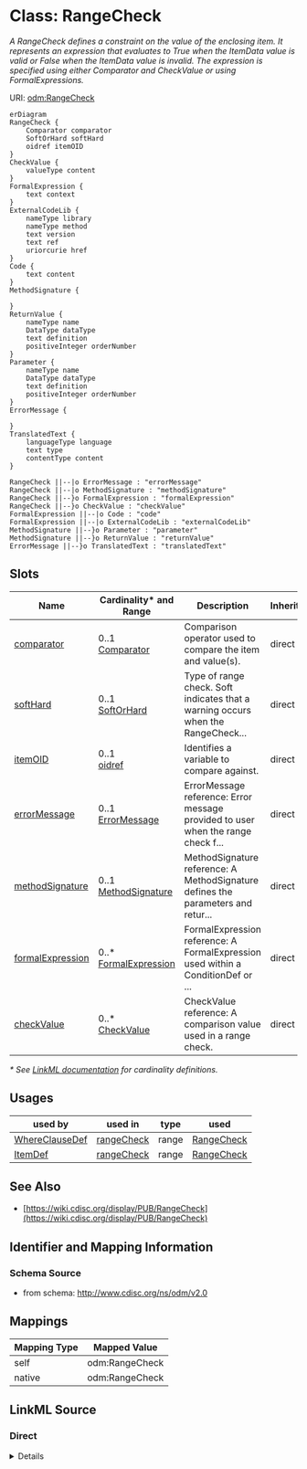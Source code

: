 # Class: RangeCheck

_A RangeCheck defines a constraint on the value of the enclosing item. It represents an expression that evaluates to True when the ItemData value is valid or False when the ItemData value is invalid. The expression is specified using either Comparator and CheckValue or using FormalExpressions._




URI: [odm:RangeCheck](http://www.cdisc.org/ns/odm/v2.0/RangeCheck)


```mermaid
erDiagram
RangeCheck {
    Comparator comparator  
    SoftOrHard softHard  
    oidref itemOID  
}
CheckValue {
    valueType content  
}
FormalExpression {
    text context  
}
ExternalCodeLib {
    nameType library  
    nameType method  
    text version  
    text ref  
    uriorcurie href  
}
Code {
    text content  
}
MethodSignature {

}
ReturnValue {
    nameType name  
    DataType dataType  
    text definition  
    positiveInteger orderNumber  
}
Parameter {
    nameType name  
    DataType dataType  
    text definition  
    positiveInteger orderNumber  
}
ErrorMessage {

}
TranslatedText {
    languageType language  
    text type  
    contentType content  
}

RangeCheck ||--|o ErrorMessage : "errorMessage"
RangeCheck ||--|o MethodSignature : "methodSignature"
RangeCheck ||--}o FormalExpression : "formalExpression"
RangeCheck ||--}o CheckValue : "checkValue"
FormalExpression ||--|o Code : "code"
FormalExpression ||--|o ExternalCodeLib : "externalCodeLib"
MethodSignature ||--}o Parameter : "parameter"
MethodSignature ||--}o ReturnValue : "returnValue"
ErrorMessage ||--}o TranslatedText : "translatedText"

```



<!-- no inheritance hierarchy -->


## Slots

| Name | Cardinality* and Range | Description | Inheritance |
| ---  | --- | --- | --- |
| [comparator](comparator.md) | 0..1 <br/> [Comparator](Comparator.md) | Comparison operator used to compare the item and value(s). | direct |
| [softHard](softHard.md) | 0..1 <br/> [SoftOrHard](SoftOrHard.md) | Type of range check. Soft indicates that a warning occurs when the RangeCheck... | direct |
| [itemOID](itemOID.md) | 0..1 <br/> [oidref](oidref.md) | Identifies a variable to compare against. | direct |
| [errorMessage](errorMessage.md) | 0..1 <br/> [ErrorMessage](ErrorMessage.md) | ErrorMessage reference: Error message provided to user when the range check f... | direct |
| [methodSignature](methodSignature.md) | 0..1 <br/> [MethodSignature](MethodSignature.md) | MethodSignature reference: A MethodSignature defines the parameters and retur... | direct |
| [formalExpression](formalExpression.md) | 0..* <br/> [FormalExpression](FormalExpression.md) | FormalExpression reference: A FormalExpression used within a ConditionDef or ... | direct |
| [checkValue](checkValue.md) | 0..* <br/> [CheckValue](CheckValue.md) | CheckValue reference: A comparison value used in a range check. | direct |

_* See [LinkML documentation](https://linkml.io/linkml/schemas/slots.html#slot-cardinality) for cardinality definitions._




## Usages

| used by | used in | type | used |
| ---  | --- | --- | --- |
| [WhereClauseDef](WhereClauseDef.md) | [rangeCheck](rangeCheck.md) | range | [RangeCheck](RangeCheck.md) |
| [ItemDef](ItemDef.md) | [rangeCheck](rangeCheck.md) | range | [RangeCheck](RangeCheck.md) |






## See Also

* [https://wiki.cdisc.org/display/PUB/RangeCheck](https://wiki.cdisc.org/display/PUB/RangeCheck)

## Identifier and Mapping Information







### Schema Source


* from schema: http://www.cdisc.org/ns/odm/v2.0





## Mappings

| Mapping Type | Mapped Value |
| ---  | ---  |
| self | odm:RangeCheck |
| native | odm:RangeCheck |





## LinkML Source

<!-- TODO: investigate https://stackoverflow.com/questions/37606292/how-to-create-tabbed-code-blocks-in-mkdocs-or-sphinx -->

### Direct

<details>
```yaml
name: RangeCheck
description: A RangeCheck defines a constraint on the value of the enclosing item.
  It represents an expression that evaluates to True when the ItemData value is valid
  or False when the ItemData value is invalid. The expression is specified using either
  Comparator and CheckValue or using FormalExpressions.
from_schema: http://www.cdisc.org/ns/odm/v2.0
see_also:
- https://wiki.cdisc.org/display/PUB/RangeCheck
rank: 1000
slots:
- comparator
- softHard
- itemOID
- errorMessage
- methodSignature
- formalExpression
- checkValue
slot_usage:
  comparator:
    name: comparator
    description: Comparison operator used to compare the item and value(s).
    comments:
    - 'Conditional

      enum values: (LT | LE | GT | GE | EQ | NE | IN | NOTIN)'
    domain_of:
    - RangeCheck
    range: Comparator
  softHard:
    name: softHard
    description: Type of range check. Soft indicates that a warning occurs when the
      RangeCheck fails. Hard indicates that an error occurs when the RangeCheck fails.
    comments:
    - 'Conditional

      enum values: (Soft | Hard)'
    domain_of:
    - RangeCheck
    range: SoftOrHard
  itemOID:
    name: itemOID
    description: Identifies a variable to compare against.
    comments:
    - 'Conditional

      range: oidref'
    domain_of:
    - ItemRef
    - SourceItem
    - RangeCheck
    - ItemData
    - KeySet
    range: oidref
  errorMessage:
    name: errorMessage
    domain_of:
    - RangeCheck
    range: ErrorMessage
    maximum_cardinality: 1
  methodSignature:
    name: methodSignature
    domain_of:
    - RangeCheck
    - MethodDef
    - ConditionDef
    range: MethodSignature
    maximum_cardinality: 1
  formalExpression:
    name: formalExpression
    multivalued: true
    domain_of:
    - RangeCheck
    - MethodDef
    - ConditionDef
    - StudyEndPoint
    - StudyTargetPopulation
    range: FormalExpression
    inlined: true
    inlined_as_list: true
  checkValue:
    name: checkValue
    multivalued: true
    domain_of:
    - RangeCheck
    range: CheckValue
    inlined: true
    inlined_as_list: true
class_uri: odm:RangeCheck

```
</details>

### Induced

<details>
```yaml
name: RangeCheck
description: A RangeCheck defines a constraint on the value of the enclosing item.
  It represents an expression that evaluates to True when the ItemData value is valid
  or False when the ItemData value is invalid. The expression is specified using either
  Comparator and CheckValue or using FormalExpressions.
from_schema: http://www.cdisc.org/ns/odm/v2.0
see_also:
- https://wiki.cdisc.org/display/PUB/RangeCheck
rank: 1000
slot_usage:
  comparator:
    name: comparator
    description: Comparison operator used to compare the item and value(s).
    comments:
    - 'Conditional

      enum values: (LT | LE | GT | GE | EQ | NE | IN | NOTIN)'
    domain_of:
    - RangeCheck
    range: Comparator
  softHard:
    name: softHard
    description: Type of range check. Soft indicates that a warning occurs when the
      RangeCheck fails. Hard indicates that an error occurs when the RangeCheck fails.
    comments:
    - 'Conditional

      enum values: (Soft | Hard)'
    domain_of:
    - RangeCheck
    range: SoftOrHard
  itemOID:
    name: itemOID
    description: Identifies a variable to compare against.
    comments:
    - 'Conditional

      range: oidref'
    domain_of:
    - ItemRef
    - SourceItem
    - RangeCheck
    - ItemData
    - KeySet
    range: oidref
  errorMessage:
    name: errorMessage
    domain_of:
    - RangeCheck
    range: ErrorMessage
    maximum_cardinality: 1
  methodSignature:
    name: methodSignature
    domain_of:
    - RangeCheck
    - MethodDef
    - ConditionDef
    range: MethodSignature
    maximum_cardinality: 1
  formalExpression:
    name: formalExpression
    multivalued: true
    domain_of:
    - RangeCheck
    - MethodDef
    - ConditionDef
    - StudyEndPoint
    - StudyTargetPopulation
    range: FormalExpression
    inlined: true
    inlined_as_list: true
  checkValue:
    name: checkValue
    multivalued: true
    domain_of:
    - RangeCheck
    range: CheckValue
    inlined: true
    inlined_as_list: true
attributes:
  comparator:
    name: comparator
    description: Comparison operator used to compare the item and value(s).
    comments:
    - 'Conditional

      enum values: (LT | LE | GT | GE | EQ | NE | IN | NOTIN)'
    from_schema: http://www.cdisc.org/ns/odm/v2.0
    rank: 1000
    alias: comparator
    owner: RangeCheck
    domain_of:
    - RangeCheck
    range: Comparator
  softHard:
    name: softHard
    description: Type of range check. Soft indicates that a warning occurs when the
      RangeCheck fails. Hard indicates that an error occurs when the RangeCheck fails.
    comments:
    - 'Conditional

      enum values: (Soft | Hard)'
    from_schema: http://www.cdisc.org/ns/odm/v2.0
    rank: 1000
    alias: softHard
    owner: RangeCheck
    domain_of:
    - RangeCheck
    range: SoftOrHard
  itemOID:
    name: itemOID
    description: Identifies a variable to compare against.
    comments:
    - 'Conditional

      range: oidref'
    from_schema: http://www.cdisc.org/ns/odm/v2.0
    rank: 1000
    alias: itemOID
    owner: RangeCheck
    domain_of:
    - ItemRef
    - SourceItem
    - RangeCheck
    - ItemData
    - KeySet
    range: oidref
  errorMessage:
    name: errorMessage
    description: 'ErrorMessage reference: Error message provided to user when the
      range check fails.'
    from_schema: http://www.cdisc.org/ns/odm/v2.0
    rank: 1000
    identifier: false
    alias: errorMessage
    owner: RangeCheck
    domain_of:
    - RangeCheck
    range: ErrorMessage
    maximum_cardinality: 1
  methodSignature:
    name: methodSignature
    description: 'MethodSignature reference: A MethodSignature defines the parameters
      and return values for a method. The MethodSignature improves traceability while
      enhancing the ability for automation engines to execute a MethodDef''s FormalExpression.
      Most Methods use one or more input parameters and return one or more values.'
    from_schema: http://www.cdisc.org/ns/odm/v2.0
    rank: 1000
    identifier: false
    alias: methodSignature
    owner: RangeCheck
    domain_of:
    - RangeCheck
    - MethodDef
    - ConditionDef
    range: MethodSignature
    maximum_cardinality: 1
  formalExpression:
    name: formalExpression
    description: 'FormalExpression reference: A FormalExpression used within a ConditionDef
      or a RangeCheck must evaluate to True or False. A FormalExpression referenced
      within a MethodDef having Type Imputation, Computation, or Transpose must evaluate
      to the correct DataType for an Item that may be imputed or computed using the
      Method. A FormalExpression gets parameter and return value definitions from
      the MethodSignature element. The data types in the MethodSignature parameters
      and return values must match the corresponding data types in the FormalExpression.'
    from_schema: http://www.cdisc.org/ns/odm/v2.0
    rank: 1000
    multivalued: true
    identifier: false
    alias: formalExpression
    owner: RangeCheck
    domain_of:
    - RangeCheck
    - MethodDef
    - ConditionDef
    - StudyEndPoint
    - StudyTargetPopulation
    range: FormalExpression
    inlined: true
    inlined_as_list: true
  checkValue:
    name: checkValue
    description: 'CheckValue reference: A comparison value used in a range check.'
    from_schema: http://www.cdisc.org/ns/odm/v2.0
    rank: 1000
    multivalued: true
    identifier: false
    alias: checkValue
    owner: RangeCheck
    domain_of:
    - RangeCheck
    range: CheckValue
    inlined: true
    inlined_as_list: true
class_uri: odm:RangeCheck

```
</details>
